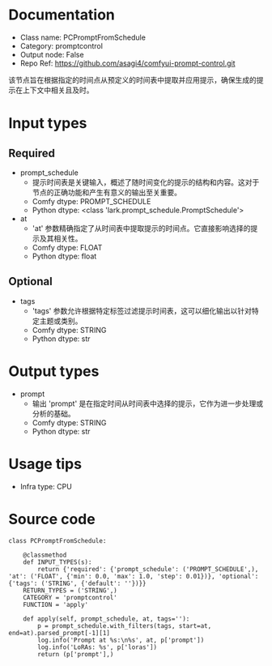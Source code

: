 # Documentation
- Class name: PCPromptFromSchedule
- Category: promptcontrol
- Output node: False
- Repo Ref: https://github.com/asagi4/comfyui-prompt-control.git

该节点旨在根据指定的时间点从预定义的时间表中提取并应用提示，确保生成的提示在上下文中相关且及时。

# Input types
## Required
- prompt_schedule
    - 提示时间表是关键输入，概述了随时间变化的提示的结构和内容。这对于节点的正确功能和产生有意义的输出至关重要。
    - Comfy dtype: PROMPT_SCHEDULE
    - Python dtype: <class 'lark.prompt_schedule.PromptSchedule'>
- at
    - 'at' 参数精确指定了从时间表中提取提示的时间点。它直接影响选择的提示及其相关性。
    - Comfy dtype: FLOAT
    - Python dtype: float
## Optional
- tags
    - 'tags' 参数允许根据特定标签过滤提示时间表，这可以细化输出以针对特定主题或类别。
    - Comfy dtype: STRING
    - Python dtype: str

# Output types
- prompt
    - 输出 'prompt' 是在指定时间从时间表中选择的提示，它作为进一步处理或分析的基础。
    - Comfy dtype: STRING
    - Python dtype: str

# Usage tips
- Infra type: CPU

# Source code
```
class PCPromptFromSchedule:

    @classmethod
    def INPUT_TYPES(s):
        return {'required': {'prompt_schedule': ('PROMPT_SCHEDULE',), 'at': ('FLOAT', {'min': 0.0, 'max': 1.0, 'step': 0.01})}, 'optional': {'tags': ('STRING', {'default': ''})}}
    RETURN_TYPES = ('STRING',)
    CATEGORY = 'promptcontrol'
    FUNCTION = 'apply'

    def apply(self, prompt_schedule, at, tags=''):
        p = prompt_schedule.with_filters(tags, start=at, end=at).parsed_prompt[-1][1]
        log.info('Prompt at %s:\n%s', at, p['prompt'])
        log.info('LoRAs: %s', p['loras'])
        return (p['prompt'],)
```